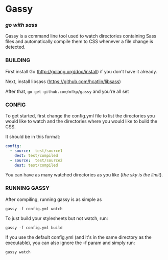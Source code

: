 # Gassy
### *go with sass*

Gassy is a command line tool used to watch directories containing Sass files and automatically compile them to CSS whenever a file change is detected.

### BUILDING

First install Go (http://golang.org/doc/install) if you don't have it already.

Next, install libsass (https://github.com/hcatlin/libsass)

After that, `go get github.com/mfkp/gassy` and you're all set


### CONFIG

To get started, first change the config.yml file to list the directories you would like to watch and the directories where you would like to build the CSS.

It should be in this format:

```YAML
config:
  - source:  test/source1
    dest: test/compiled
  - source:  test/source2
    dest: test/compiled
```

You can have as many watched directories as you like (*the sky is the limit*).

### RUNNING GASSY
After compiling, running gassy is as simple as

    gassy -f config.yml watch

To just build your stylesheets but not watch, run:

    gassy -f config.yml build

If you use the default config.yml (and it's in the same directory as the executable), you can also ignore the -f param and simply run:

    gassy watch
